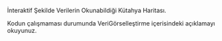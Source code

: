 İnteraktif Şekilde Verilerin Okunabildiği Kütahya Haritası.

Kodun çalışmaması durumunda VeriGörselleştirme içerisindeki açıklamayı okuyunuz.
